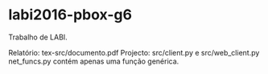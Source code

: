 # labi2016-pbox-g6
Trabalho de LABI. 

Relatório: tex-src/documento.pdf
Projecto: src/client.py e src/web_client.py
net_funcs.py contém apenas uma função genérica. 
